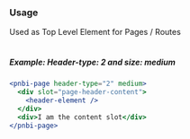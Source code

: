 ### Usage

Used as Top Level Element for Pages / Routes
<br><br>

##### Example: Header-type: 2 and size: medium

```jsx
<pnbi-page header-type="2" medium>
  <div slot="page-header-content">
    <header-element />
  </div>
  <div>I am the content slot</div>
</pnbi-page>
```

